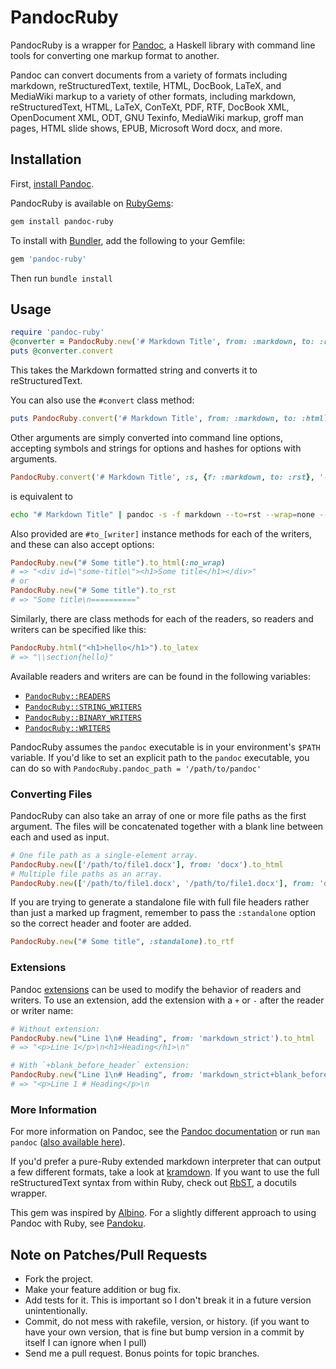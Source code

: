 # PandocRuby

PandocRuby is a wrapper for [Pandoc](http://johnmacfarlane.net/pandoc/), a
Haskell library with command line tools for converting one markup format to
another.

Pandoc can convert documents from a variety of formats including markdown,
reStructuredText, textile, HTML, DocBook, LaTeX, and MediaWiki markup to a
variety of other formats, including markdown, reStructuredText, HTML, LaTeX,
ConTeXt, PDF, RTF, DocBook XML, OpenDocument XML, ODT, GNU Texinfo, MediaWiki
markup, groff man pages, HTML slide shows, EPUB, Microsoft Word docx, and more.

## Installation

First, [install Pandoc](http://johnmacfarlane.net/pandoc/installing.html).

PandocRuby is available on [RubyGems](http://rubygems.org/gems/pandoc-ruby):

```bash
gem install pandoc-ruby
```

To install with [Bundler](https://bundler.io/), add the following to your
Gemfile:

```ruby
gem 'pandoc-ruby'
```

Then run `bundle install`

## Usage

```ruby
require 'pandoc-ruby'
@converter = PandocRuby.new('# Markdown Title', from: :markdown, to: :rst)
puts @converter.convert
```

This takes the Markdown formatted string and converts it to reStructuredText.

You can also use the `#convert` class method:

```ruby
puts PandocRuby.convert('# Markdown Title', from: :markdown, to: :html)
```

Other arguments are simply converted into command line options, accepting
symbols and strings for options and hashes for options with arguments.

```ruby
PandocRuby.convert('# Markdown Title', :s, {f: :markdown, to: :rst}, '--wrap=none', :table_of_contents)
```

is equivalent to

```bash
echo "# Markdown Title" | pandoc -s -f markdown --to=rst --wrap=none --table-of-contents
```

Also provided are `#to_[writer]` instance methods for each of the writers,
and these can also accept options:

```ruby
PandocRuby.new("# Some title").to_html(:no_wrap)
# => "<div id=\"some-title\"><h1>Some title</h1></div>"
# or
PandocRuby.new("# Some title").to_rst
# => "Some title\n=========="
```

Similarly, there are class methods for each of the readers, so readers
and writers can be specified like this:

```ruby
PandocRuby.html("<h1>hello</h1>").to_latex
# => "\\section{hello}"
```

Available readers and writers are can be found in the following
variables:
- [`PandocRuby::READERS`](lib/pandoc-ruby.rb#L10)
- [`PandocRuby::STRING_WRITERS`](lib/pandoc-ruby.rb#L48)
- [`PandocRuby::BINARY_WRITERS`](lib/pandoc-ruby.rb#L104)
- [`PandocRuby::WRITERS`](lib/pandoc-ruby.rb#L113)

PandocRuby assumes the `pandoc` executable is in your environment's `$PATH`
variable.  If you'd like to set an explicit path to the `pandoc` executable,
you can do so with  `PandocRuby.pandoc_path = '/path/to/pandoc'`

### Converting Files

PandocRuby can also take an array of one or more file paths as the first
argument. The files will be concatenated together with a blank line between
each and used as input.

```ruby
# One file path as a single-element array.
PandocRuby.new(['/path/to/file1.docx'], from: 'docx').to_html
# Multiple file paths as an array.
PandocRuby.new(['/path/to/file1.docx', '/path/to/file1.docx'], from: 'docx').to_html
```

If you are trying to generate a standalone file with full file headers rather
than just a marked up fragment, remember to pass the `:standalone` option so
the correct header and footer are added.

```ruby
PandocRuby.new("# Some title", :standalone).to_rtf
```

### Extensions

Pandoc [extensions](https://pandoc.org/MANUAL.html#extensions) can be
used to modify the behavior of readers and writers. To use an extension,
add the extension with a `+` or `-` after the reader or writer name:

```ruby
# Without extension:
PandocRuby.new("Line 1\n# Heading", from: 'markdown_strict').to_html
# => "<p>Line 1</p>\n<h1>Heading</h1>\n"

# With `+blank_before_header` extension:
PandocRuby.new("Line 1\n# Heading", from: 'markdown_strict+blank_before_header').to_html
# => "<p>Line 1 # Heading</p>\n
```

### More Information

For more information on Pandoc, see the
[Pandoc documentation](http://johnmacfarlane.net/pandoc/)
or run `man pandoc`
([also available here](http://johnmacfarlane.net/pandoc/pandoc.1.html)).

If you'd prefer a pure-Ruby extended markdown interpreter that can output a
few different formats, take a look at
[kramdown](https://kramdown.gettalong.org/). If you want to use the full
reStructuredText syntax from within Ruby, check out
[RbST](https://github.com/xwmx/rbst), a docutils wrapper.

This gem was inspired by [Albino](http://github.com/github/albino). For a
slightly different approach to using Pandoc with Ruby, see
[Pandoku](http://github.com/dahlia/pandoku).

## Note on Patches/Pull Requests

* Fork the project.
* Make your feature addition or bug fix.
* Add tests for it. This is important so I don't break it in a
  future version unintentionally.
* Commit, do not mess with rakefile, version, or history.
  (if you want to have your own version, that is fine but
  bump version in a commit by itself I can ignore when I pull)
* Send me a pull request. Bonus points for topic branches.
